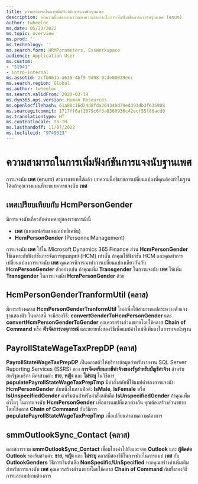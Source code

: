 ```yaml
---
title: ความสามารถในการเพิ่มฟังก์ชันการแจงนับฐานเพศ
description: บทความนี้แสดงภาพรวมของความสามารถในการเพิ่มฟังก์ชันการแจงนับฐานเพศ (enum)
author: twheeloc
ms.date: 05/23/2022
ms.topic: overview
ms.prod: ''
ms.technology: ''
ms.search.form: HRMParameters, EssWorkspace
audience: Application User
ms.custom:
- "51941"
- intro-internal
ms.assetid: 2cfb061a-a616-4bf9-9d98-9cde00039eec
ms.search.region: Global
ms.author: twheeloc
ms.search.validFrom: 2020-03-19
ms.dyn365.ops.version: Human Resources
ms.openlocfilehash: 61a80c16d24d8fda264340d79ed393db3f635908
ms.sourcegitcommit: 1717ff6af1879c6f3a8360936c42ecf55f86acd0
ms.translationtype: HT
ms.contentlocale: th-TH
ms.lasthandoff: 11/07/2022
ms.locfileid: "9749323"
---
```

# <a name="gender-base-enum-extensibility"></a>ความสามารถในการเพิ่มฟังก์ชันการแจงนับฐานเพศ

การแจงนับ **เพศ** (enum) สามารถขยายได้แล้ว บทความนี้อธิบายการเปลี่ยนแปลงที่คุณต้องทำในฐานโค้ดถ้าคุณวางแผนที่จะขยายการแจงนับ **เพศ**

## <a name="gender-vs-hcmpersongender"></a>เพศเปรียบเทียบกับ HcmPersonGender

มีการแจงนับเกี่ยวกับค่าเพศอยู่สองรายการดังนี้

- **เพศ** (แพลตฟอร์มของแอปพลิเคชัน)
- **HcmPersonGender** (PersonnelManagement)

การแจงนับ **เพศ** ใช้ใน Microsoft Dynamics 365 Finance ส่วน **HcmPersonGender**  ใช้เฉพาะกับฟังก์ชันการจัดการทุนมนุษย์ (HCM) เท่านั้น ถ้าคุณใช้ฟังก์ชัน HCM และคุณทำการเปลี่ยนแปลงการแจงนับ **เพศ** คุณควรพิจารณาทำการเปลี่ยนแปลงเดียวกันกับ **HcmPersonGender** ตัวอย่างเช่น ถ้าคุณเพิ่ม **Transgender** ในการแจงนับ **เพศ** ให้เพิ่ม **Transgender** ในการแจงนับ **HcmPersonGender** ด้วย

## <a name="hcmpersongendertranformutil-class"></a>HcmPersonGenderTranformUtil (คลาส)

มีการสร้างคลาส **HcmPersonGenderTranformUtil** ใหม่เพื่อให้สามารถแปลระหว่างตัวแจงฐานสองตัว ในคลาสนี้ จะมีสองวิธี: **convertGenderToHcmPersonGender** และ **convertHcmPersonGenderToGender** คุณควรสร้างส่วนขยายโดยใช้คลาส **Chain of Command** หรือ **ตัวจัดการเหตุการณ์** และขยายทั้งสองวิธีเพื่อแมปค่าใหม่ที่เพิ่มลงในการแจงนับฐาน

## <a name="payrollstatewagetaxprepdp-class"></a>PayrollStateWageTaxPrepDP (คลาส)

**PayrollStateWageTaxPrepDP** เป็นคลาสตัวให้บริการข้อมูลสำหรับรายงาน SQL Server Reporting Services (SSRS) ของ **การจัดเตรียมภาษีค่าจ้างของรัฐสำหรับบัญชีค่าจ้าง** สำหรับสหรัฐอเมริกา มีค่าสามค่า: **ชาย**, **หญิง** และ **ไม่ระบุ** ในวิธีการ **populatePayrollStateWageTaxPrepTmp** มีคำสั่งสลับที่ใช้แมปค่าของการแจงนับ **HcmPersonGender** กับหนึ่งในสามฟิลด์: **IsMale**, **IsFemale** หรือ **IsUnspecifiedGender** ค่าเริ่มต้นสำหรับคำสั่งสลับคือ **IsUnspecifiedGender** ถ้าคุณเพิ่มค่าใดๆ ในการแจงนับ **HcmPersonGender** เพื่อการแมปที่แตกต่างกัน คุณต้องสร้างส่วนขยายโดยใช้คลาส **Chain of Command** กับวิธีการ **populatePayrollStateWageTaxPrepTmp** เพื่อเปลี่ยนค่าตามความต้องการ

## <a name="smmoutlooksync_contact-class"></a>smmOutlookSync_Contact (คลาส)

คลาสการรวม **smmOutlookSync_Contact** เชื่อมโยงค่าไปยังและจาก **Outlook** และ **ผู้ติดต่อ** **Outlook** รองรับสามค่า: **ชาย**, **หญิง** และ **ไม่ระบุ** คลาสมีสองวิธีในการช่วยในการแมป **เพศ** กับ **OutlookGenders** วิธีการเริ่มต้นคือ **NonSpecific/UnSpecified** หากคุณสร้างค่าเพิ่มเติมสำหรับการแจงนับ **เพศ** คุณควรสร้างส่วนขยายโดยใช้คลาส **Chain of Command** กับทั้งสองวิธีการและแมปตามต้องการ
